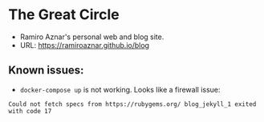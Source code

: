 # The Great Circle

* Ramiro Aznar's personal web and blog site.
* URL: https://ramiroaznar.github.io/blog

## Known issues:

  - `docker-compose up` is not working. Looks like a firewall issue:

  ```
  Could not fetch specs from https://rubygems.org/ blog_jekyll_1 exited with code 17
  ```

